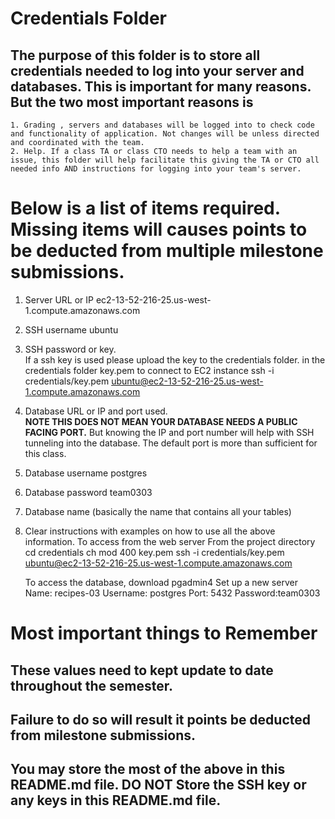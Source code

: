 # Credentials Folder

## The purpose of this folder is to store all credentials needed to log into your server and databases. This is important for many reasons. But the two most important reasons is
    1. Grading , servers and databases will be logged into to check code and functionality of application. Not changes will be unless directed and coordinated with the team.
    2. Help. If a class TA or class CTO needs to help a team with an issue, this folder will help facilitate this giving the TA or CTO all needed info AND instructions for logging into your team's server. 


# Below is a list of items required. Missing items will causes points to be deducted from multiple milestone submissions.

1. Server URL or IP ec2-13-52-216-25.us-west-1.compute.amazonaws.com
2. SSH username ubuntu
3. SSH password or key.
    <br> If a ssh key is used please upload the key to the credentials folder.
    in the credentials folder key.pem
    to connect to EC2 instance ssh -i credentials/key.pem ubuntu@ec2-13-52-216-25.us-west-1.compute.amazonaws.com
4. Database URL or IP and port used.
    <br><strong> NOTE THIS DOES NOT MEAN YOUR DATABASE NEEDS A PUBLIC FACING PORT.</strong> But knowing the IP and port number will help with SSH tunneling into the database. The default port is more than sufficient for this class.
5. Database username postgres
6. Database password team0303
7. Database name (basically the name that contains all your tables)
8. Clear instructions with examples on how to use all the above information.
    To access from the web server
    From the project directory 
    cd credentials
    ch mod 400 key.pem
    ssh -i credentials/key.pem ubuntu@ec2-13-52-216-25.us-west-1.compute.amazonaws.com

    To access the database, download pgadmin4
    Set up a new server
    Name: recipes-03
    Username: postgres 
    Port: 5432
    Password:team0303

# Most important things to Remember
## These values need to kept update to date throughout the semester. <br>
## <strong>Failure to do so will result it points be deducted from milestone submissions.</strong><br>
## You may store the most of the above in this README.md file. DO NOT Store the SSH key or any keys in this README.md file.
